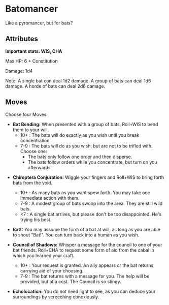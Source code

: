# Batomancer

Like a pyromancer, but for bats?

## Attributes

**Important stats: WIS, CHA**

Max HP: 6 + Constitution

Damage: 1d4

Note: A single bat can deal 1d2 damage. A group of bats can deal 1d6 damage. A horde of bats can deal 2d6 damage.

## Moves

Choose four Moves.

- **Bat Bending:** When presented with a group of bats, Roll+WIS to bend them to your will.
  - 10+ : The bats will do exactly as you wish until you break concentration.
  - 7-9 : The bats will do as you wish, but are not to be trifled with. Choose one:
    - The bats only follow one order and then disperse.
    - The bats follow orders while you concentrate, but turn on you afterwards.

* **Chiroptera Conjuration:** Wiggle your fingers and Roll+WIS to bring forth bats from the void.

  - 10+ : As many bats as you want spew forth. You may take one immediate action with them.
  - 7-9 : A modest group of bats swoop into the area. They are still wild bats.
  - <7 : A single bat arrives, but please don't be too disappointed. He's trying his best.

* **Bat!:** You may assume the form of a bat at will, as long as you are able to shout "Bat!". You can turn back into a human as you wish.

* **Council of Shadows:** Whisper a message for the council to one of your bat friends. Roll+CHA to request some form of aid from the cabal in which you learned your craft.

  - 10+ : Your request is granted. An ally appears or the bat returns carrying aid of your choosing.
  - 7-9 : The bat returns with a message for you. The help will be provided, but at a cost. The Council is so stingy.

* **Echolocation:** You do not need light to see, as you can deduce your surroundings by screeching obnoxiously.
